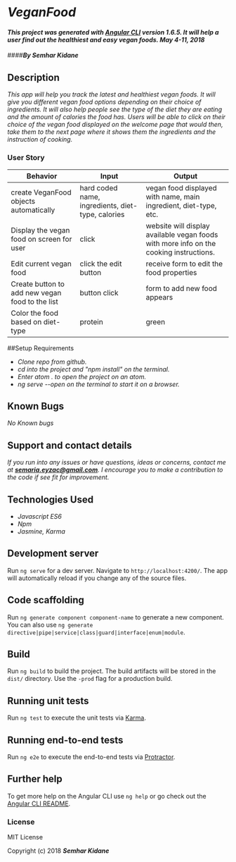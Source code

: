 # _VeganFood_

#### _This project was generated with [Angular CLI](https://github.com/angular/angular-cli) version 1.6.5. It will help a user find out the healthiest and easy vegan foods. May 4-11, 2018_

####_**By Semhar Kidane**_


## Description

_This app will help you track the latest and healthiest vegan foods. It will give you different vegan food options depending on their choice of ingredients. It will also help people see the type of the diet they are eating and the amount of calories the food has. Users will be able to click on their choice of the vegan food displayed on the welcome page that would then, take them to the next page where it shows them the ingredients and the instruction of cooking._

### User Story

Behavior | Input | Output
---------|-------|-------
create VeganFood objects automatically| hard coded name, ingredients, diet-type, calories | vegan food displayed with name, main ingredient, diet-type, etc.
Display the vegan food on screen for user | click | website will display available vegan foods with more info on the cooking instructions.
Edit current vegan food | click the edit button | receive form to edit the food properties
Create button to add new vegan food to the list | button click | form to add new food appears
Color  the food based on diet-type | protein | green



##Setup Requirements

* _Clone repo from github._
* _cd into the project and "npm install" on the terminal._
* _Enter atom . to open the project on an atom._
* _ng serve --open on the terminal to start it on a browser._


## Known Bugs

_No Known bugs_


## Support and contact details

_If you run into any issues or have questions, ideas or concerns, contact me at **semaria.eyzac@gmail.com**. I encourage you to make a contribution to the code if see fit for improvement._


## Technologies Used

* _Javascript ES6_
* _Npm_
* _Jasmine, Karma_



## Development server

Run `ng serve` for a dev server. Navigate to `http://localhost:4200/`. The app will automatically reload if you change any of the source files.

## Code scaffolding

Run `ng generate component component-name` to generate a new component. You can also use `ng generate directive|pipe|service|class|guard|interface|enum|module`.

## Build

Run `ng build` to build the project. The build artifacts will be stored in the `dist/` directory. Use the `-prod` flag for a production build.

## Running unit tests

Run `ng test` to execute the unit tests via [Karma](https://karma-runner.github.io).

## Running end-to-end tests

Run `ng e2e` to execute the end-to-end tests via [Protractor](http://www.protractortest.org/).

## Further help

To get more help on the Angular CLI use `ng help` or go check out the [Angular CLI README](https://github.com/angular/angular-cli/blob/master/README.md).


### License

MIT License

Copyright (c) 2018 **_Semhar Kidane_**
